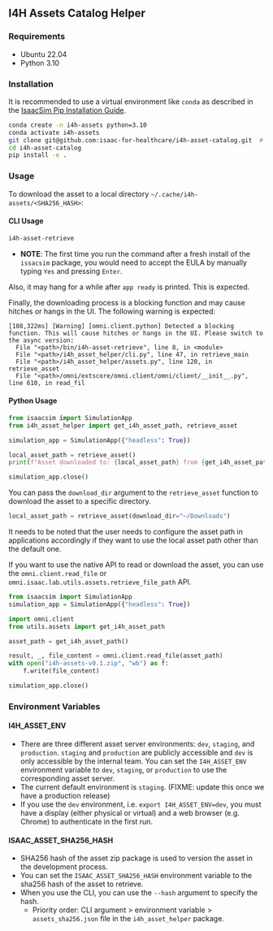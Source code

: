 ## I4H Assets Catalog Helper

### Requirements

- Ubuntu 22.04
- Python 3.10

### Installation

It is recommended to use a virtual environment like `conda` as described in the [IsaacSim Pip Installation Guide](https://docs.isaacsim.omniverse.nvidia.com/4.5.0/installation/install_python.html#installation-using-pip).

```bash
conda create -n i4h-assets python=3.10
conda activate i4h-assets
git clone git@github.com:isaac-for-healthcare/i4h-asset-catalog.git  # FIXME: change to HTTPS/Make a release
cd i4h-asset-catalog
pip install -e .
```

### Usage

To download the asset to a local directory `~/.cache/i4h-assets/<SHA256_HASH>`:

#### CLI Usage


```bash
i4h-asset-retrieve
```

- **NOTE**: 
The first time you run the command after a fresh install of the `issacsim` package, you would need to accept the EULA by manually typing `Yes` and pressing `Enter`.

Also, it may hang for a while after `app ready` is printed. This is expected.

Finally, the downloading process is a blocking function and may cause hitches or hangs in the UI. The following warning is expected:

```
[108,322ms] [Warning] [omni.client.python] Detected a blocking function. This will cause hitches or hangs in the UI. Please switch to the async version:
  File "<path>/bin/i4h-asset-retrieve", line 8, in <module>
  File "<path>/i4h_asset_helper/cli.py", line 47, in retrieve_main
  File "<path>/i4h_asset_helper/assets.py", line 120, in retrieve_asset
  File "<path>/omni/extscore/omni.client/omni/client/__init__.py", line 610, in read_fil
```

#### Python Usage

```python
from isaacsim import SimulationApp
from i4h_asset_helper import get_i4h_asset_path, retrieve_asset

simulation_app = SimulationApp({"headless": True})

local_asset_path = retrieve_asset()
print(f"Asset downloaded to: {local_asset_path} from {get_i4h_asset_path()}")

simulation_app.close()
```

You can pass the `download_dir` argument to the `retrieve_asset` function to download the asset to a specific directory.

```python
local_asset_path = retrieve_asset(download_dir="~/Downloads")
```

It needs to be noted that the user needs to configure the asset path in applications accordingly if they want to use the local asset path other than the default one.


If you want to use the native API to read or download the asset, you can use the `omni.client.read_file` or `omni.isaac.lab.utils.assets.retrieve_file_path` API.

```python
from isaacsim import SimulationApp
simulation_app = SimulationApp({"headless": True})

import omni.client
from utils.assets import get_i4h_asset_path

asset_path = get_i4h_asset_path()

result, _, file_content = omni.client.read_file(asset_path)
with open("i4h-assets-v0.1.zip", "wb") as f:
    f.write(file_content)

simulation_app.close()
```

### Environment Variables

#### I4H_ASSET_ENV

- There are three different asset server environments: `dev`, `staging`, and `production`. `staging` and `production` are publicly accessible and `dev` is only accessible by the internal team. You can set the `I4H_ASSET_ENV` environment variable to `dev`, `staging`, or `production` to use the corresponding asset server.
- The current default environment is `staging`. (FIXME: update this once we have a production release)
- If you use the `dev` environment, i.e. `export I4H_ASSET_ENV=dev`, you must have a display (either physical or virtual) and a web browser (e.g. Chrome) to authenticate in the first run.

#### ISAAC_ASSET_SHA256_HASH

- SHA256 hash of the asset zip package is used to version the asset in the development process.
- You can set the `ISAAC_ASSET_SHA256_HASH` environment variable to the sha256 hash of the asset to retrieve.
- When you use the CLI, you can use the `--hash` argument to specify the hash.
  - Priority order: CLI argument > environment variable > `assets_sha256.json` file in the `i4h_asset_helper` package.
